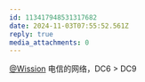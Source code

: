 ```yaml
---
id: 113417948531317682
date: 2024-11-03T07:55:52.561Z
reply: true
media_attachments: 0
---
```


[@Wission](https://md.jeoqm-77.top/@Wission) 电信的网络，DC6 > DC9

